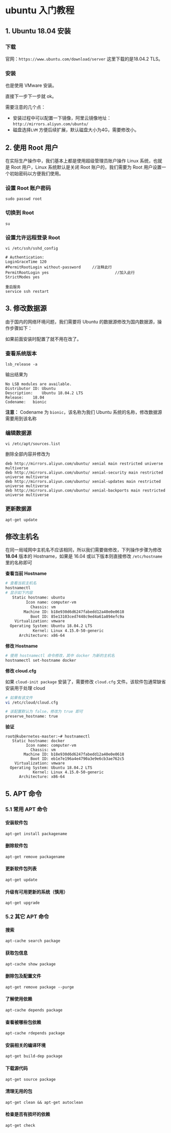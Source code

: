 # ubuntu 入门教程

## 1. Ubuntu 18.04 安装

### 下载

官网：`https://www.ubuntu.com/download/server` 这里下载的是18.04.2 TLS。

### 安装

也是使用 VMware 安装。

直接下一步下一步就 ok。

需要注意的几个点：

* 安装过程中可以配置一下镜像，阿里云镜像地址：`http://mirrors.aliyun.com/ubuntu/`
* 磁盘选择`LVM` 方便后续扩展，默认磁盘大小为4G，需要修改小。

## 2. 使用 Root 用户

在实际生产操作中，我们基本上都是使用超级管理员账户操作 Linux 系统，也就是 Root 用户，Linux 系统默认是关闭 Root 账户的，我们需要为 Root 用户设置一个初始密码以方便我们使用。

### 设置 Root 账户密码

```text
sudo passwd root
```

### 切换到 Root

```text
su
```

### 设置允许远程登录 Root

```shell
vi /etc/ssh/sshd_config

# Authentication:
LoginGraceTime 120
#PermitRootLogin without-password     //注释此行
PermitRootLogin yes                             //加入此行
StrictModes yes

重启服务
service ssh restart
```

## 3. 修改数据源

由于国内的网络环境问题，我们需要将 Ubuntu 的数据源修改为国内数据源，操作步骤如下：

如果前面安装时配置了就不用在改了。

### 查看系统版本

```text
lsb_release -a
```

输出结果为

```text
No LSB modules are available.
Distributor ID:	Ubuntu
Description:	Ubuntu 18.04.2 LTS
Release:	18.04
Codename:	bionic
```

**注意：** Codename 为 `bionic`，该名称为我们 Ubuntu 系统的名称，修改数据源需要用到该名称

### 编辑数据源

```shell
vi /etc/apt/sources.list
```

删除全部内容并修改为

```shell
deb http://mirrors.aliyun.com/ubuntu/ xenial main restricted universe multiverse
deb http://mirrors.aliyun.com/ubuntu/ xenial-security main restricted universe multiverse
deb http://mirrors.aliyun.com/ubuntu/ xenial-updates main restricted universe multiverse
deb http://mirrors.aliyun.com/ubuntu/ xenial-backports main restricted universe multiverse
```

### 更新数据源

```text
apt-get update
```

## 修改主机名

在同一局域网中主机名不应该相同，所以我们需要做修改，下列操作步骤为修改 **18.04** 版本的 Hostname，如果是 16.04 或以下版本则直接修改 `/etc/hostname` 里的名称即可

**查看当前 Hostname**

```bash
# 查看当前主机名
hostnamectl
# 显示如下内容
   Static hostname: ubuntu
         Icon name: computer-vm
           Chassis: vm
        Machine ID: b18e930d6d6247fabedd12a40e0e0618
           Boot ID: 85e13103ced7448c9ed4a61a894efc9a
    Virtualization: vmware
  Operating System: Ubuntu 18.04.2 LTS
            Kernel: Linux 4.15.0-50-generic
      Architecture: x86-64
```

**修改 Hostname**

```bash
# 使用 hostnamectl 命令修改，其中 docker 为新的主机名
hostnamectl set-hostname docker
```

**修改 cloud.cfg**

如果 `cloud-init package` 安装了，需要修改 `cloud.cfg` 文件。该软件包通常缺省安装用于处理 cloud

```bash
# 如果有该文件
vi /etc/cloud/cloud.cfg

# 该配置默认为 false，修改为 true 即可
preserve_hostname: true
```

**验证**

```shell
root@kubernetes-master:~# hostnamectl
   Static hostname: docker
         Icon name: computer-vm
           Chassis: vm
        Machine ID: b18e930d6d6247fabedd12a40e0e0618
           Boot ID: eb1e7e196a4e4790a3e9e6cb3ae762c5
    Virtualization: vmware
  Operating System: Ubuntu 18.04.2 LTS
            Kernel: Linux 4.15.0-50-generic
      Architecture: x86-64
```



## 5. APT 命令

### 5.1 常用 APT 命令

#### 安装软件包

```text
apt-get install packagename
```

#### 删除软件包

```text
apt-get remove packagename
```

#### 更新软件包列表

```text
apt-get update
```

#### 升级有可用更新的系统（慎用）

```text
apt-get upgrade
```

### 5.2 其它 APT 命令

#### 搜索

```text
apt-cache search package
```

#### 获取包信息

```text
apt-cache show package
```

#### 删除包及配置文件

```text
apt-get remove package --purge
```

#### 了解使用依赖

```text
apt-cache depends package
```

#### 查看被哪些包依赖

```text
apt-cache rdepends package
```

#### 安装相关的编译环境

```text
apt-get build-dep package
```

#### 下载源代码

```text
apt-get source package
```

#### 清理无用的包

```text
apt-get clean && apt-get autoclean
```

#### 检查是否有损坏的依赖

```text
apt-get check
```

